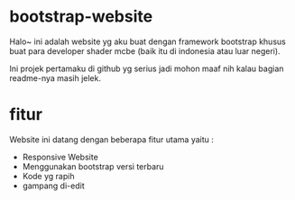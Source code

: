 # bootstrap-website
Halo~ ini adalah website yg aku buat dengan framework bootstrap khusus buat para developer shader mcbe (baik itu di indonesia atau luar negeri).

Ini projek pertamaku di github yg serius jadi mohon maaf nih kalau bagian readme-nya masih jelek.

# fitur
Website ini datang dengan beberapa fitur utama yaitu :
<ul>
<li>Responsive Website</li>
<li>Menggunakan bootstrap versi terbaru</li>
<li>Kode yg rapih</li>
<li>gampang di-edit</li>
</ul>
